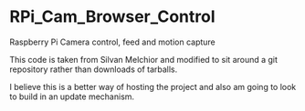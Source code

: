 
RPi_Cam_Browser_Control
=======================

Raspberry Pi Camera control, feed and motion capture

This code is taken from Silvan Melchior and modified to sit around a git repository rather than downloads of tarballs.

I believe this is a better way of hosting the project and also am going to look to build in an update mechanism.




